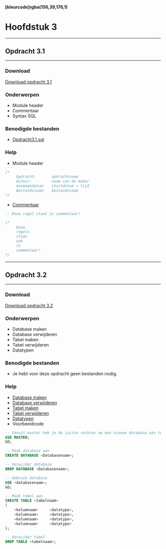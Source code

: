 #### [kleurcode]rgba(156,39,176,1)

# Hoofdstuk 3

---
## Opdracht 3.1
---

### Download
<a href="https://elo.kw1c.nl/CMS/Studie/811%20ICT-Academie/811%20VakkenInhoud/%5BB.26%20SQL%5D%20SQL%20%20Databases/25187%20%C2%A0%20Applicatie-%20en%20mediaontwikkelaar/Periode%2003/Productie/02.%20Opdrachten/Hoofdstuk03/Opdracht%203.1.pdf" target="_blank">Download opdracht 3.1</a>

### Onderwerpen
*   Module header
*   Commentaar 
*   Syntax SQL

### Benodigde bestanden
*   <a href="https://elo.kw1c.nl/CMS/Studie/811%20ICT-Academie/811%20VakkenInhoud/%5BB.26%20SQL%5D%20SQL%20%20Databases/25187%20%C2%A0%20Applicatie-%20en%20mediaontwikkelaar/Periode%2003/Productie/02.%20Opdrachten/Hoofdstuk03/Resources/opdracht%203.1.sql" target="_blank">Opdracht3.1.sql </a> 

### Help
*   Module header

```sql
/*
     Opdracht:       opdrachtnaam
     Auteur:         naam van de maker
     Aanmaakdatum:   startdatum + tijd
     Bestandsnaam:   bestandsnaam
*/
```

*   <a href="http://www.w3schools.com/sql/sql_comments.asp" target="_blank">Commentaar </a> 

```sql
-- Deze regel staat in commentaar!

/*  
     Deze
     regels
     staan
     ook
     in
     commentaar!
*/
```

---
## Opdracht 3.2
---

### Download
<a href="https://elo.kw1c.nl/CMS/Studie/811%20ICT-Academie/811%20VakkenInhoud/%5BB.26%20SQL%5D%20SQL%20%20Databases/25187%20%C2%A0%20Applicatie-%20en%20mediaontwikkelaar/Periode%2003/Productie/02.%20Opdrachten/Hoofdstuk03/Opdracht%203.2.pdf" target="_blank">Download opdracht 3.2</a>

### Onderwerpen
*   Database maken
*   Database verwijderen
*   Tabel maken
*   Tabel verwijderen
*   Datatypen

### Benodigde bestanden
*   Je hebt voor deze opdracht geen bestanden nodig.

### Help
*   <a href="http://www.w3schools.com/sql/sql_create_db.asp" target="_blank">Database maken </a> 
*   <a href="http://www.w3schools.com/sql/sql_drop.asp" target="_blank">Database verwijderen </a> 
*   <a href="http://www.w3schools.com/sql/sql_create_table.asp" target="_blank">Tabel maken </a> 
*   <a href="http://www.w3schools.com/sql/sql_drop.asp" target="_blank">Tabel verwijderen </a> 
*   <a href="https://www.techonthenet.com/sql_server/datatypes.php" target="_blank">Datatypen </a> 
*   Voorbeeldcode

```sql
-- Vanuit master heb je de juiste rechten om een nieuwe database aan te maken
USE MASTER;
GO;

-- Maak database aan
CREATE DATABASE <Databasenaam>;

-- Verwijder database 
DROP DATABASE <Databasenaam>;

-- Gebruik database 
USE <databasenaam>;
GO;

-- Maak tabel aan
CREATE TABLE <tabelnaam>
(
    <kolumnaam>     <datatype>,
    <kolumnaam>     <datatype>,
    <kolumnaam>     <datatype>,
    <kolumnaam>     <datatype>
);

-- Verwijder tabel
DROP TABLE <tabelnaam>;

```